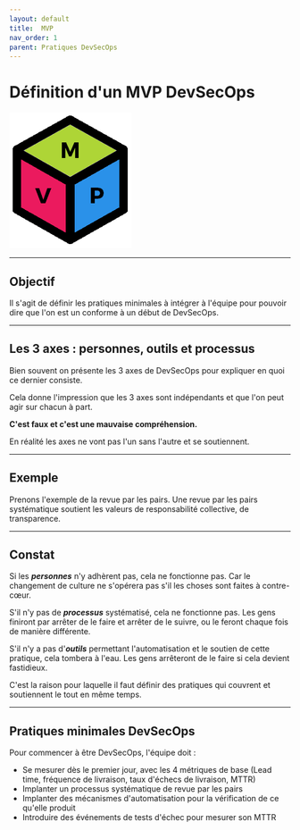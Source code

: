 ```yaml
---
layout: default
title:  MVP
nav_order: 1
parent: Pratiques DevSecOps
---
```


# Définition d'un MVP DevSecOps

![MVP](../Images/MVP.png)

---

## Objectif

Il s'agit de définir les pratiques minimales à intégrer à l'équipe pour pouvoir
dire que l'on est un conforme à un début de DevSecOps.

---

## Les 3 axes : personnes, outils et processus

Bien souvent on présente les 3 axes de DevSecOps pour expliquer en quoi ce
dernier consiste.

Cela donne l'impression que les 3 axes sont indépendants et que l'on peut
agir sur chacun à part.

**C'est faux et c'est une mauvaise compréhension.**

En réalité les axes ne vont pas l'un sans l'autre et se soutiennent.

---

## Exemple

Prenons l'exemple de la revue par les pairs.
Une revue par les pairs systématique soutient les valeurs de responsabilité
collective, de transparence.

---

## Constat

Si les **_personnes_** n'y adhèrent pas, cela ne fonctionne pas. Car le
changement de culture ne s'opérera pas s'il les choses sont faites à contre-
cœur.

S'il n'y pas de **_processus_** systématisé, cela ne fonctionne pas. Les gens
finiront par arrêter de le faire et arrêter de le suivre, ou le feront chaque
fois de manière différente.

S'il n'y a pas d'**_outils_** permettant l'automatisation et le soutien
de cette pratique, cela tombera à l'eau. Les gens arrêteront de le faire si
cela devient fastidieux.

C'est la raison pour laquelle il faut définir des pratiques qui couvrent et
soutiennent le tout en même temps.

---

## Pratiques minimales DevSecOps

Pour commencer à être DevSecOps, l'équipe doit :

- Se mesurer dès le premier jour, avec les 4 métriques de base (Lead time,
fréquence de livraison, taux d'échecs de livraison, MTTR)
- Implanter un processus systématique de revue par les pairs
- Implanter des mécanismes d'automatisation pour la vérification de ce qu'elle
produit
- Introduire des événements de tests d'échec pour mesurer son MTTR
